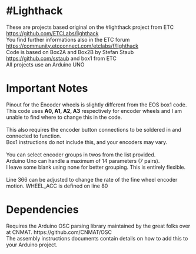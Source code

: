 <h1>#Lighthack</h1>

These are projects based original on the #lighthack project from ETC https://github.com/ETCLabs/lighthack<br>
You find further informations also in the ETC forum https://community.etcconnect.com/etclabs/f/lighthack<br>
Code is based on Box2A and Box2B by Stefan Staub https://github.com/sstaub and box1 from ETC<br>
All projects use an Arduino UNO

<h1>Important Notes</h1>
Pinout for the Encoder wheels is slightly different from the EOS box1 code. <br>
This code uses <b>A0, A1, A2, A3</b> respectively for encoder wheels and I am unable to find where to change this in the code.
<br><br>
This also requires the encoder button connections to be soldered in and connected to function. <br>
Box1 instructions do not include this, and your encoders may vary.
<br><br>
You can select encoder groups in twos from the list provided. <br>
Arduino Uno can handle a maximum of 14 parameters (7 pairs). <br>
I leave some blank using none for better grouping. This is entirely flexible. 
<br><br>
Line 366 can be adjusted to change the rate of the fine wheel encoder motion. WHEEL_ACC is defined on line 80

<h1>Dependencies</h1>
Requires the Arduino OSC parsing library maintained by the great folks over at CNMAT. https://github.com/CNMAT/OSC<br>
The assembly instructions documents contain details on how to add this to your Arduino project.

